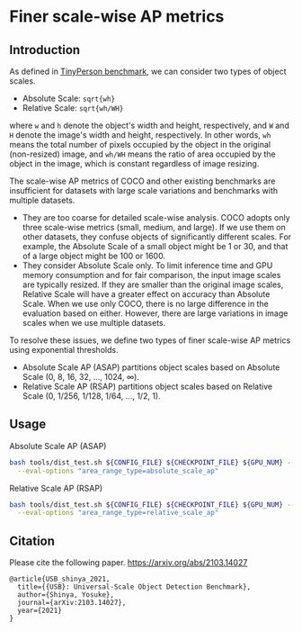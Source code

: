 # Finer scale-wise AP metrics

## Introduction

As defined in [TinyPerson benchmark](https://arxiv.org/abs/1912.10664), we can consider two types of object scales.

- Absolute Scale: `sqrt{wh}`
- Relative Scale: `sqrt{wh/WH}`

where `w` and `h` denote the object's width and height, respectively,
and `W` and `H` denote the image's width and height, respectively.
In other words, `wh` means the total number of pixels occupied by the object in the original (non-resized) image,
and `wh/WH` means the ratio of area occupied by the object in the image, which is constant regardless of image resizing.

The scale-wise AP metrics of COCO and other existing benchmarks are insufficient for datasets with large scale variations and benchmarks with multiple datasets.

- They are too coarse for detailed scale-wise analysis.
  COCO adopts only three scale-wise metrics (small, medium, and large).
  If we use them on other datasets, they confuse objects of significantly different scales.
  For example, the Absolute Scale of a small object might be 1 or 30, and that of a large object might be 100 or 1600.
- They consider Absolute Scale only.
  To limit inference time and GPU memory consumption and for fair comparison, the input image scales are typically resized.
  If they are smaller than the original image scales, Relative Scale will have a greater effect on accuracy than Absolute Scale.
  When we use only COCO, there is no large difference in the evaluation based on either.
  However, there are large variations in image scales when we use multiple datasets.

To resolve these issues, we define two types of finer scale-wise AP metrics using exponential thresholds.

- Absolute Scale AP (ASAP) partitions object scales based on Absolute Scale (0, 8, 16, 32, ..., 1024, ∞).
- Relative Scale AP (RSAP) partitions object scales based on Relative Scale (0, 1/256, 1/128, 1/64, ..., 1/2, 1).

## Usage

Absolute Scale AP (ASAP)

```bash
bash tools/dist_test.sh ${CONFIG_FILE} ${CHECKPOINT_FILE} ${GPU_NUM} --eval bbox \
  --eval-options "area_range_type=absolute_scale_ap"
```

Relative Scale AP (RSAP)

```bash
bash tools/dist_test.sh ${CONFIG_FILE} ${CHECKPOINT_FILE} ${GPU_NUM} --eval bbox \
  --eval-options "area_range_type=relative_scale_ap"
```

## Citation

Please cite the following paper.
https://arxiv.org/abs/2103.14027

```
@article{USB_shinya_2021,
  title={{USB}: Universal-Scale Object Detection Benchmark},
  author={Shinya, Yosuke},
  journal={arXiv:2103.14027},
  year={2021}
}
```
